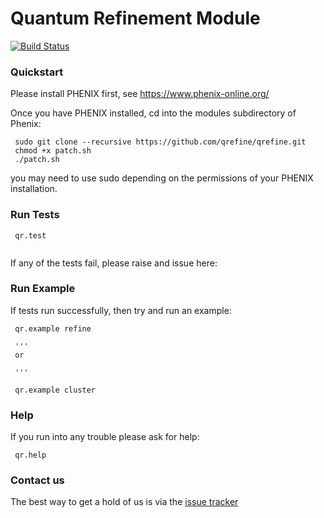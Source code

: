 # Quantum Refinement Module

[![Build Status](https://travis-ci.org/qrefine/qrefine.svg?branch=master)](https://travis-ci.org/qrefine/qrefine)

### Quickstart

Please install PHENIX first, see https://www.phenix-online.org/
 
Once you have PHENIX installed, cd into the modules subdirectory of Phenix:

``` 
 sudo git clone --recursive https://github.com/qrefine/qrefine.git
 chmod +x patch.sh
 ./patch.sh
 ```
 you may need to use sudo depending on the permissions of your PHENIX installation.
 
 ### Run Tests 

``` 
 qr.test
 
```
If any of the tests fail, please raise and issue here:

### Run Example 

If tests run successfully, then try and run an example: 

```
 qr.example refine 
 
 '''
 or 
 
 '''
  
 qr.example cluster 

```

### Help 

If you run into any trouble please ask for help:
```
 qr.help
```

### Contact us 

The best way to get a hold of us is via the  [issue tracker](https://github.com/qrefine/qr-core/issues)
